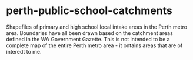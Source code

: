# perth-public-school-catchments
Shapefiles of primary and high school local intake areas in the Perth metro area. Boundaries have all been drawn based on the catchment areas defined in the WA Government Gazette. This is not intended to be a complete map of the entire Perth metro area - it ontains areas that are of interedt to me.
